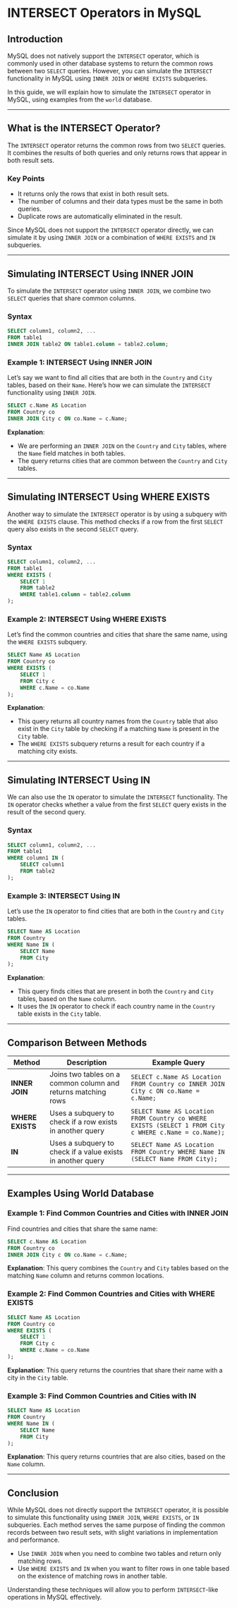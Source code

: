 # **INTERSECT Operators in MySQL**

## **Introduction**
MySQL does not natively support the `INTERSECT` operator, which is commonly used in other database systems to return the common rows between two `SELECT` queries. However, you can simulate the `INTERSECT` functionality in MySQL using `INNER JOIN` or `WHERE EXISTS` subqueries.

In this guide, we will explain how to simulate the `INTERSECT` operator in MySQL, using examples from the `world` database.

---

## **What is the INTERSECT Operator?**
The `INTERSECT` operator returns the common rows from two `SELECT` queries. It combines the results of both queries and only returns rows that appear in both result sets.

### **Key Points**
- It returns only the rows that exist in both result sets.
- The number of columns and their data types must be the same in both queries.
- Duplicate rows are automatically eliminated in the result.

Since MySQL does not support the `INTERSECT` operator directly, we can simulate it by using `INNER JOIN` or a combination of `WHERE EXISTS` and `IN` subqueries.

---

## **Simulating INTERSECT Using INNER JOIN**
To simulate the `INTERSECT` operator using `INNER JOIN`, we combine two `SELECT` queries that share common columns.

### **Syntax**
```sql
SELECT column1, column2, ...
FROM table1
INNER JOIN table2 ON table1.column = table2.column;
```

### **Example 1: INTERSECT Using INNER JOIN**
Let’s say we want to find all cities that are both in the `Country` and `City` tables, based on their `Name`. Here’s how we can simulate the `INTERSECT` functionality using `INNER JOIN`.

```sql
SELECT c.Name AS Location
FROM Country co
INNER JOIN City c ON co.Name = c.Name;
```
**Explanation**: 
- We are performing an `INNER JOIN` on the `Country` and `City` tables, where the `Name` field matches in both tables. 
- The query returns cities that are common between the `Country` and `City` tables.

---

## **Simulating INTERSECT Using WHERE EXISTS**
Another way to simulate the `INTERSECT` operator is by using a subquery with the `WHERE EXISTS` clause. This method checks if a row from the first `SELECT` query also exists in the second `SELECT` query.

### **Syntax**
```sql
SELECT column1, column2, ...
FROM table1
WHERE EXISTS (
    SELECT 1
    FROM table2
    WHERE table1.column = table2.column
);
```

### **Example 2: INTERSECT Using WHERE EXISTS**
Let’s find the common countries and cities that share the same name, using the `WHERE EXISTS` subquery.

```sql
SELECT Name AS Location
FROM Country co
WHERE EXISTS (
    SELECT 1
    FROM City c
    WHERE c.Name = co.Name
);
```
**Explanation**:
- This query returns all country names from the `Country` table that also exist in the `City` table by checking if a matching `Name` is present in the `City` table.
- The `WHERE EXISTS` subquery returns a result for each country if a matching city exists.

---

## **Simulating INTERSECT Using IN**
We can also use the `IN` operator to simulate the `INTERSECT` functionality. The `IN` operator checks whether a value from the first `SELECT` query exists in the result of the second query.

### **Syntax**
```sql
SELECT column1, column2, ...
FROM table1
WHERE column1 IN (
    SELECT column1
    FROM table2
);
```

### **Example 3: INTERSECT Using IN**
Let’s use the `IN` operator to find cities that are both in the `Country` and `City` tables.

```sql
SELECT Name AS Location
FROM Country
WHERE Name IN (
    SELECT Name
    FROM City
);
```
**Explanation**:
- This query finds cities that are present in both the `Country` and `City` tables, based on the `Name` column.
- It uses the `IN` operator to check if each country name in the `Country` table exists in the `City` table.

---

## **Comparison Between Methods**
| **Method**           | **Description**                                            | **Example Query**                                          |
|----------------------|------------------------------------------------------------|------------------------------------------------------------|
| **INNER JOIN**       | Joins two tables on a common column and returns matching rows | `SELECT c.Name AS Location FROM Country co INNER JOIN City c ON co.Name = c.Name;` |
| **WHERE EXISTS**     | Uses a subquery to check if a row exists in another query   | `SELECT Name AS Location FROM Country co WHERE EXISTS (SELECT 1 FROM City c WHERE c.Name = co.Name);` |
| **IN**               | Uses a subquery to check if a value exists in another query | `SELECT Name AS Location FROM Country WHERE Name IN (SELECT Name FROM City);` |

---

## **Examples Using World Database**

### **Example 1: Find Common Countries and Cities with INNER JOIN**
Find countries and cities that share the same name:
```sql
SELECT c.Name AS Location
FROM Country co
INNER JOIN City c ON co.Name = c.Name;
```
**Explanation**: This query combines the `Country` and `City` tables based on the matching `Name` column and returns common locations.

### **Example 2: Find Common Countries and Cities with WHERE EXISTS**
```sql
SELECT Name AS Location
FROM Country co
WHERE EXISTS (
    SELECT 1
    FROM City c
    WHERE c.Name = co.Name
);
```
**Explanation**: This query returns the countries that share their name with a city in the `City` table.

### **Example 3: Find Common Countries and Cities with IN**
```sql
SELECT Name AS Location
FROM Country
WHERE Name IN (
    SELECT Name
    FROM City
);
```
**Explanation**: This query returns countries that are also cities, based on the `Name` column.

---

## **Conclusion**
While MySQL does not directly support the `INTERSECT` operator, it is possible to simulate this functionality using `INNER JOIN`, `WHERE EXISTS`, or `IN` subqueries. Each method serves the same purpose of finding the common records between two result sets, with slight variations in implementation and performance.

- Use `INNER JOIN` when you need to combine two tables and return only matching rows.
- Use `WHERE EXISTS` and `IN` when you want to filter rows in one table based on the existence of matching rows in another table.

Understanding these techniques will allow you to perform `INTERSECT`-like operations in MySQL effectively.
